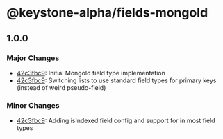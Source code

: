 # @keystone-alpha/fields-mongoId

## 1.0.0

### Major Changes

- [42c3fbc9](https://github.com/keystonejs/keystone-5/commit/42c3fbc9): Initial MongoId field type implementation
- [42c3fbc9](https://github.com/keystonejs/keystone-5/commit/42c3fbc9): Switching lists to use standard field types for primary keys (instead of weird pseudo-field)

### Minor Changes

- [42c3fbc9](https://github.com/keystonejs/keystone-5/commit/42c3fbc9): Adding isIndexed field config and support for in most field types
